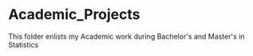 # Academic_Projects

This folder enlists my Academic work during Bachelor's and Master's in Statistics
